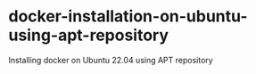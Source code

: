 # docker-installation-on-ubuntu-using-apt-repository
Installing docker on Ubuntu 22.04 using APT repository
